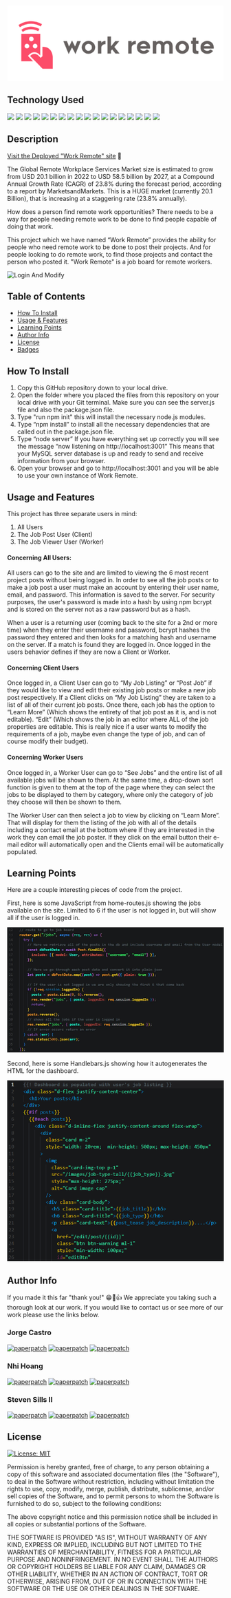 
![Site Langing Page](./public/images/work-remote-logo.png)

## Technology Used 
<p float="left">
<img src="https://img.shields.io/badge/HTML5-E34F26?style=for-the-badge&logo=html5&logoColor=white">
<img src="https://img.shields.io/badge/CSS3-1572B6?style=for-the-badge&logo=css3&logoColor=white">
<img src="https://img.shields.io/badge/JavaScript-323330?style=for-the-badge&logo=javascript&logoColor=F7DF1E">
<img src="https://img.shields.io/badge/json-5E5C5C?style=for-the-badge&logo=json&logoColor=white">
<img src="https://img.shields.io/badge/Node%20js-339933?style=for-the-badge&logo=nodedotjs&logoColor=white">
<img src="https://img.shields.io/badge/Bootstrap-563D7C?style=for-the-badge&logo=bootstrap&logoColor=white">
<img src="https://img.shields.io/badge/Handlebars%20js-f0772b?style=for-the-badge&logo=handlebarsdotjs&logoColor=black">
<img src="https://img.shields.io/badge/MySQL-005C84?style=for-the-badge&logo=mysql&logoColor=white">
<img src="https://img.shields.io/badge/Sequelize-52B0E7?style=for-the-badge&logo=Sequelize&logoColor=white">
<img src="https://img.shields.io/badge/npm-CB3837?style=for-the-badge&logo=npm&logoColor=white">
<img src="https://img.shields.io/badge/prettier-1A2C34?style=for-the-badge&logo=prettier&logoColor=F7BA3Eh">
<img src="https://img.shields.io/badge/Canva-%2300C4CC.svg?&style=for-the-badge&logo=Canva&logoColor=white">
<img src="https://img.shields.io/badge/Insomnia-5849be?style=for-the-badge&logo=Insomnia&logoColor=white">
<img src="https://img.shields.io/badge/Slack-4A154B?style=for-the-badge&logo=slack&logoColor=white">
<img src="https://img.shields.io/badge/GIT-E44C30?style=for-the-badge&logo=git&logoColor=white">
<img src="https://img.shields.io/badge/VSCode-0078D4?style=for-the-badge&logo=visual%20studio%20code&logoColor=white">
<img src="https://img.shields.io/badge/Heroku-430098?style=for-the-badge&logo=heroku&logoColor=white">
<img src="https://img.shields.io/badge/GitHub-100000?style=for-the-badge&logo=github&logoColor=white">
</p>

## Description 

[Visit the Deployed "Work Remote" site](https://work-remote-jsn-4d3b6593bab7.herokuapp.com/) 👀


The Global Remote Workplace Services Market size is estimated to grow from USD 20.1 billion in 2022 to USD 58.5 billion by 2027, at a Compound Annual Growth Rate (CAGR) of 23.8% during the forecast period, according to a report by MarketsandMarkets.  This is a HUGE market (currently 20.1 Billion),  that is increasing at a staggering rate (23.8% annually).  

How does a person find remote work opportunities? There needs to be a way for people needing remote work to be done to find people capable of doing that work. 

This project which we have named “Work Remote” provides the ability for people who need remote work to be done to post their projects.  And for people looking to do remote work, to find those projects and contact the person who posted it. "Work Remote" is a job board for remote workers.


![Login And Modify](./public/images/images-for-readme/work-remote-login-view-all.gif)


## Table of Contents 

* [How To Install](#how-to-install)
* [Usage & Features](#usage-and-features)
* [Learning Points](#learning-points)
* [Author Info](#author-info)
* [License](#license)
* [Badges](#badges)


## How To Install

1. Copy this GitHub repository down to your local drive. 
2. Open the folder where you placed the files from this repository on your local drive with your Git terminal. Make sure you can see the server.js file and also the package.json file.
3. Type "run npm init" this will install the necessary node.js modules.
4. Type “npm install” to install all the necessary dependencies that are called out in the package.json file.
5. Type “node server” If you have everything set up correctly you will see the message “now listening on http://localhost:3001” This means that your MySQL server database is up and ready to send and receive information from your browser.
6. Open your browser and go to http://localhost:3001 and you will be able to use your own instance of Work Remote.

## Usage and Features

This project has three separate users in mind:

1. All Users
2. The Job Post User (Client)
3. The Job Viewer User (Worker)

#### Concerning All Users:

All users can go to the site and are limited to viewing the 6 most recent project posts without being logged in.  In order to see all the job posts or to make a job post a user must make an account by entering their user name, email, and password. This information is saved to the server.  For security purposes, the user's password is made into a hash by using npm bcrypt and is stored on the server not as a raw password but as a hash.

When a user is a returning user (coming back to the site for a 2nd or more time) when they enter their username and password, bcrypt hashes the password they entered and then looks for a matching hash and username on the server. If a match is found they are logged in.  Once logged in the users behavior defines if they are now a Client or Worker.

#### Concerning Client Users
Once logged in, a Client User can go to “My Job Listing” or “Post Job” if they would like to view and edit their existing job posts or make a new job post respectively. If a Client clicks on “My Job Listing” they are taken to a list of all of their current job posts.  Once there, each job has the option to “Learn More” (Which shows the entirety of that job post as it is, and is not editable). “Edit” (Which shows the job in an editor where ALL of the job properties are editable. This is really nice if a user wants to modify the requirements of a job, maybe even change the type of job, and can of course modify their budget).

#### Concerning Worker Users
Once logged in, a Worker User can go to “See Jobs” and the entire list of all available jobs will be shown to them.  At the same time, a drop-down sort function is given to them at the top of the page where they can select the jobs to be displayed to them by category, where only the category of job they choose will then be shown to them. 

The Worker User can then select a job to view by clicking on “Learn More”.  That will display for them the listing of the job with all of the details including a contact email at the bottom where if they are interested in the work they can email the job poster.  If they click on the email button their e-mail editor will automatically open and the Clients email will be automatically populated. 

## Learning Points 
Here are a couple interesting pieces of code from the project.   

First, here is some JavaScript from home-routes.js showing the jobs available on the site.  Limited to 6 if the user is not logged in, but will show all if the user is logged in.

![Login And Modify](./public/images/images-for-readme/job-list.jpg)

Second, here is some Handlebars.js showing how it autogenerates the HTML for the dashboard.

![Login And Modify](./public/images/images-for-readme/handlebars-job-postings.png)


## Author Info
If you made it this far "thank you!" 😁🙏👍 We appreciate you taking such a thorough look at our work.  If you would like to contact us or see more of our work please use the links below.

### Jorge Castro

<a href="mailto: jorgecastro619@gmail.com" target="_blank"><img align="center" src="https://img.shields.io/badge/Gmail-D14836?style=for-the-badge&logo=gmail&logoColor=white" alt="paperpatch"/></a>
<a href="https://www.linkedin.com/in/jorge-castro-2a9545177/" target="_blank"><img align="center" src="https://img.shields.io/badge/LinkedIn-0077B5?style=for-the-badge&logo=linkedin&logoColor=white" alt="paperpatch"/></a>
<a href="https://github.com/Jacastro619" target="_blank"><img align="center" src="https://img.shields.io/badge/GitHub-100000?style=for-the-badge&logo=github&logoColor=white" alt="paperpatch"/></a>

### Nhi Hoang

<a href="mailto: evie.h0325@gmail.com" target="_blank"><img align="center" src="https://img.shields.io/badge/Gmail-D14836?style=for-the-badge&logo=gmail&logoColor=white" alt="paperpatch"/></a>
<a href="https://www.linkedin.com/in/ynhihoang/" target="_blank"><img align="center" src="https://img.shields.io/badge/LinkedIn-0077B5?style=for-the-badge&logo=linkedin&logoColor=white" alt="paperpatch"/></a>
<a href="https://github.com/eviehoang" target="_blank"><img align="center" src="https://img.shields.io/badge/GitHub-100000?style=for-the-badge&logo=github&logoColor=white" alt="paperpatch"/></a>

### Steven Sills II

<a href="mailto: stevensills2@gmail.com" target="_blank"><img align="center" src="https://img.shields.io/badge/Gmail-D14836?style=for-the-badge&logo=gmail&logoColor=white" alt="paperpatch"/></a>
<a href="https://www.linkedin.com/in/steven-sills-ii-90781b53/" target="_blank"><img align="center" src="https://img.shields.io/badge/LinkedIn-0077B5?style=for-the-badge&logo=linkedin&logoColor=white" alt="paperpatch"/></a>
<a href="https://apixa25.github.io/steven-sills-portfolio/" target="_blank"><img align="center" src="https://img.shields.io/badge/GitHub-100000?style=for-the-badge&logo=github&logoColor=white" alt="paperpatch"/></a>


## License
[![License: MIT](https://img.shields.io/badge/License-MIT-yellow.svg)](https://opensource.org/licenses/MIT)


Permission is hereby granted, free of charge, to any person obtaining a copy
of this software and associated documentation files (the "Software"), to deal
in the Software without restriction, including without limitation the rights
to use, copy, modify, merge, publish, distribute, sublicense, and/or sell
copies of the Software, and to permit persons to whom the Software is
furnished to do so, subject to the following conditions:

The above copyright notice and this permission notice shall be included in all
copies or substantial portions of the Software.

THE SOFTWARE IS PROVIDED "AS IS", WITHOUT WARRANTY OF ANY KIND, EXPRESS OR
IMPLIED, INCLUDING BUT NOT LIMITED TO THE WARRANTIES OF MERCHANTABILITY,
FITNESS FOR A PARTICULAR PURPOSE AND NONINFRINGEMENT. IN NO EVENT SHALL THE
AUTHORS OR COPYRIGHT HOLDERS BE LIABLE FOR ANY CLAIM, DAMAGES OR OTHER
LIABILITY, WHETHER IN AN ACTION OF CONTRACT, TORT OR OTHERWISE, ARISING FROM,
OUT OF OR IN CONNECTION WITH THE SOFTWARE OR THE USE OR OTHER DEALINGS IN THE
SOFTWARE.

